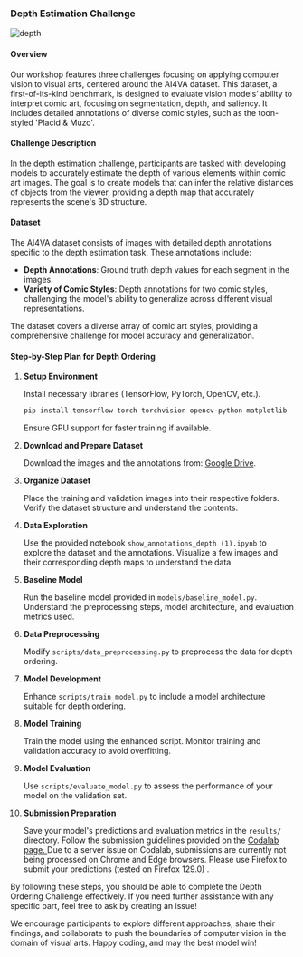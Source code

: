 ### Depth Estimation Challenge
![depth](https://github.com/IVRL/AI4VA/assets/16324609/0e431cd4-8fc2-40be-ab50-90d179db3ec3)

#### Overview

Our workshop features three challenges focusing on applying computer vision to visual arts, centered around the AI4VA dataset. This dataset, a first-of-its-kind benchmark, is designed to evaluate vision models’ ability to interpret comic art, focusing on segmentation, depth, and saliency. It includes detailed annotations of diverse comic styles, such as the toon-styled 'Placid & Muzo'.

#### Challenge Description

In the depth estimation challenge, participants are tasked with developing models to accurately estimate the depth of various elements within comic art images. The goal is to create models that can infer the relative distances of objects from the viewer, providing a depth map that accurately represents the scene's 3D structure.

#### Dataset

The AI4VA dataset consists of images with detailed depth annotations specific to the depth estimation task. These annotations include:

- **Depth Annotations**: Ground truth depth values for each segment in the images.
- **Variety of Comic Styles**: Depth annotations for two comic styles, challenging the model's ability to generalize across different visual representations.

The dataset covers a diverse array of comic art styles, providing a comprehensive challenge for model accuracy and generalization.

#### Step-by-Step Plan for Depth Ordering
1. **Setup Environment**

    Install necessary libraries (TensorFlow, PyTorch, OpenCV, etc.).
    ```bash
    pip install tensorflow torch torchvision opencv-python matplotlib
    ```
    Ensure GPU support for faster training if available.

2. **Download and Prepare Dataset**

    Download the images and the annotations from: [Google Drive](https://drive.google.com/drive/folders/1C5ER7Trz7I-oyzV7YndNZZ6UJMuNTH10?usp=sharing).

3. **Organize Dataset**

    Place the training and validation images into their respective folders. Verify the dataset structure and understand the contents.

4. **Data Exploration**

    Use the provided notebook `show_annotations_depth (1).ipynb` to explore the dataset and the annotations.
    Visualize a few images and their corresponding depth maps to understand the data.

5. **Baseline Model**

    Run the baseline model provided in `models/baseline_model.py`.
    Understand the preprocessing steps, model architecture, and evaluation metrics used.

6. **Data Preprocessing**

    Modify `scripts/data_preprocessing.py` to preprocess the data for depth ordering.

7. **Model Development**

    Enhance `scripts/train_model.py` to include a model architecture suitable for depth ordering.

8. **Model Training**

    Train the model using the enhanced script.
    Monitor training and validation accuracy to avoid overfitting.

9. **Model Evaluation**

    Use `scripts/evaluate_model.py` to assess the performance of your model on the validation set.

10. **Submission Preparation**

    Save your model's predictions and evaluation metrics in the `results/` directory.
    Follow the submission guidelines provided on the [Codalab page. ](https://codalab.lisn.upsaclay.fr/competitions/19857)
    Due to a server issue on Codalab, submissions are currently not being processed on Chrome and Edge browsers. Please use Firefox to submit your predictions (tested on Firefox 129.0) .

By following these steps, you should be able to complete the Depth Ordering Challenge effectively. If you need further assistance with any specific part, feel free to ask by creating an issue!

We encourage participants to explore different approaches, share their findings, and collaborate to push the boundaries of computer vision in the domain of visual arts. Happy coding, and may the best model win!
